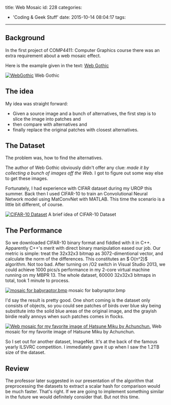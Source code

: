 title: Web Mosaic
id: 228
categories:
  - 'Coding & Geek Stuff'
date: 2015-10-14 08:04:17
tags:
---

## Background

In the first project of COMP4411: Computer Graphics course there was an extra requirement about a web mosaic effect.

Here is the example given in the text: [Web Gothic](http://www.cs.princeton.edu/~af/cool/webgothic.html)

[![WebGothic](http://wordpress.jowos.moe/wp-content/uploads/2015/10/WebGothic-812x1024.jpg)](http://wordpress.jowos.moe/wp-content/uploads/2015/10/WebGothic.jpg) Web Gothic

<!--more-->

## The idea

My idea was straight forward:

*   Given a source image and a bunch of alternatives, the first step is to slice the image into patches and
*   then compare with alternatives and
*   finally replace the original patches with closest alternatives.

## The Dataset

The problem was, how to find the alternatives.

The author of Web Gothic obviously didn't offer any clue: _made it by collecting a bunch of images off the Web._ I got to figure out some way else to get these images.

Fortunately, I had experience with CIFAR dataset during my UROP this summer. Back then I used CIFAR-10 to train an Convolutional Neural Network model using MatConvNet with MATLAB. This time the scenario is a little bit different, of course.

[![CIFAR-10 Dataset](http://wordpress.jowos.moe/wp-content/uploads/2015/10/Screen-Shot-2015-10-17-at-16.11.33-300x208.png)](http://wordpress.jowos.moe/wp-content/uploads/2015/10/Screen-Shot-2015-10-17-at-16.11.33.png) A brief idea of CIFAR-10 Dataset

## The Performance

So we downloaded CIFAR-10 binary format and fiddled with it in C++. Apparently C++'s merit with direct binary manipulation eased our job. Our metric is simple: treat the 32x32x3 bitmap as 3072-dimentional vector, and calculate the norm of the differences. This constitutes an $ O(n^2)$ algorithm. Not too bad. After turning on /O2 switch in Visual Studio 2013, we could achieve 1000 pics/s performance in my 2-core virtual machine running on my MBPR 13\. The whole dataset, 60000 32x32x3 bitmaps in total, took 1 minute to process.

[![mosaic for babyraptor.bmp](http://wordpress.jowos.moe/wp-content/uploads/2015/10/rapter-mosaic.bmp)](http://wordpress.jowos.moe/wp-content/uploads/2015/10/rapter-mosaic.bmp) mosaic for babyraptor.bmp

I'd say the result is pretty good. One short coming is the dataset only consists of objects, so you could see patches of birds over blue sky being substitute into the solid blue areas of the original image, and the grayish birdie really annoys when such patches comes in flocks.

[![Web mosaic for my favorite image of Hatsune Miku by Achunchun.](http://wordpress.jowos.moe/wp-content/uploads/2015/10/the-stars-in-your-eyes.bmp)](http://wordpress.jowos.moe/wp-content/uploads/2015/10/the-stars-in-your-eyes.bmp) Web mosaic for my favorite image of Hatsune Miku by Achunchun.

So I set out for another dataset, ImageNet. It's at the back of the famous yearly ILSVRC competition. I immediately gave it up when I saw the 1.2TB size of the dataset.

## Review

The professor later suggested in our presentation of the algorithm that preprocessing the datasets to extract a scalar hash for comparison would be much faster. That's right. If we are going to implement something similar in the future we would definitely consider that. But not this time.
